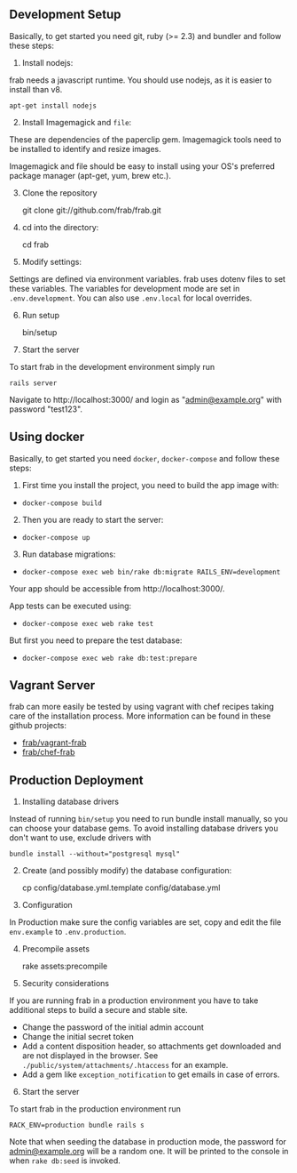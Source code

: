 ## Development Setup

Basically, to get started you need git, ruby (>= 2.3) and bundler
and follow these steps:

1) Install nodejs:

frab needs a javascript runtime. You should use
nodejs, as it is easier to install than v8.

    apt-get install nodejs

2) Install Imagemagick and `file`:

These are dependencies of the paperclip gem. Imagemagick
tools need to be installed to identify and resize images.

Imagemagick and file should be easy to install using your OS's
preferred package manager (apt-get, yum, brew etc.).

3) Clone the repository

    git clone git://github.com/frab/frab.git

4) cd into the directory:

    cd frab

5) Modify settings:

Settings are defined via environment variables. frab uses dotenv files to
set these variables. The variables for development mode are set in `.env.development`.
You can also use `.env.local` for local overrides.

6) Run setup

    bin/setup

10) Start the server

To start frab in the development environment simply run

    rails server

Navigate to http://localhost:3000/ and login as
"admin@example.org" with password "test123".

## Using docker

Basically, to get started you need `docker`, `docker-compose`
and follow these steps:

1) First time you install the project, you need to build the app image with:

- `docker-compose build`

2) Then you are ready to start the server:

- `docker-compose up`

3) Run database migrations:

- `docker-compose exec web bin/rake db:migrate RAILS_ENV=development`

Your app should be accessible from http://localhost:3000/.

App tests can be executed using:

- `docker-compose exec web rake test`

But first you need to prepare the test database:

- `docker-compose exec web rake db:test:prepare`

## Vagrant Server

frab can more easily be tested by using vagrant with chef recipes taking care of the installation process.
More information can be found in these github projects:

* [frab/vagrant-frab](https://github.com/frab/vagrant-frab)
* [frab/chef-frab](https://github.com/frab/chef-frab)


## Production Deployment

1) Installing database drivers

Instead of running `bin/setup` you need to run bundle install manually, so
you can choose your database gems. To avoid installing database drivers you don't
want to use, exclude drivers with

    bundle install --without="postgresql mysql"

2) Create (and possibly modify) the database configuration:

    cp config/database.yml.template config/database.yml

3) Configuration

In Production make sure the config variables are set, copy and edit the file
`env.example` to `.env.production`.

4) Precompile assets

    rake assets:precompile

5) Security considerations

If you are running frab in a production environment you have to
take additional steps to build a secure and stable site.

* Change the password of the initial admin account
* Change the initial secret token
* Add a content disposition header, so attachments get downloaded and
are not displayed in the browser. See `./public/system/attachments/.htaccess` for an example.
* Add a gem like `exception_notification` to get emails in case of errors.

6) Start the server

To start frab in the production environment run

    RACK_ENV=production bundle rails s

Note that when seeding the database in production mode, the password for
admin@example.org will be a random one. It will be printed to the console
in when `rake db:seed` is invoked.

